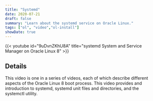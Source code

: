 ```yaml
---
title: "Systemd"
date: 2020-07-21
draft: false
summary: "Learn about the systemd service on Oracle Linux."
tags: ["ol", "video","ol-install"]
showDate: true
---
```


{{< youtube id="9uDvnZKhU8A" title="systemd System and Service Manager on Oracle Linux 8" >}}

## Details

This video is one in a series of videos, each of which describe different aspects of the Oracle Linux 8 boot process. This video provides and introduction to systemd, systemd unit files and directories, and the systemctl utility.
